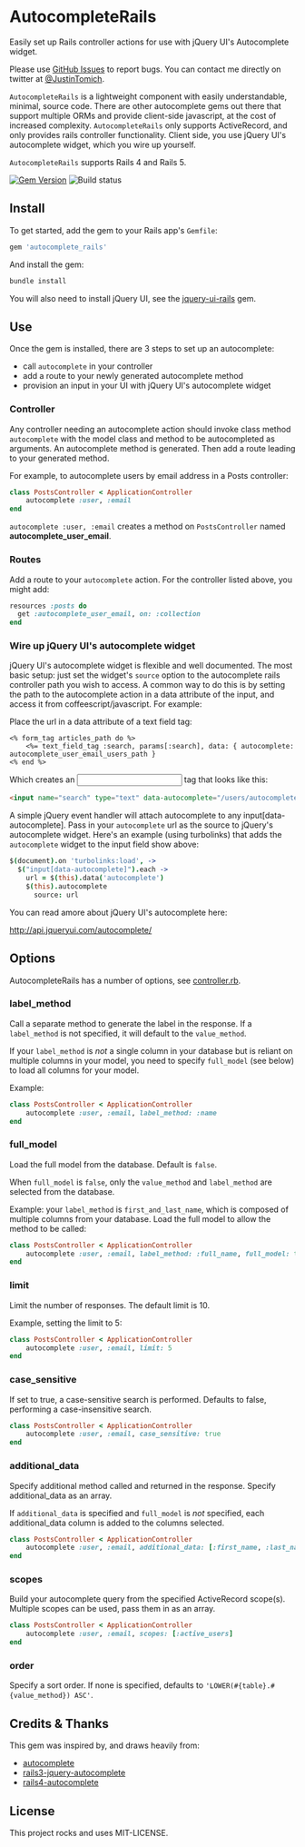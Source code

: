 # AutocompleteRails

Easily set up Rails controller actions for use with jQuery UI's Autocomplete widget.

Please use [GitHub Issues] to report bugs. You can contact me directly on twitter at
[@JustinTomich](https://twitter.com/justintomich).

`AutocompleteRails` is a lightweight component with easily understandable, minimal, source code. There are
other autocomplete gems out there that support multiple ORMs and provide client-side javascript, at the cost
of increased complexity. `AutocompleteRails` only supports ActiveRecord, and only provides rails 
controller functionality. Client side, you use jQuery UI's autocomplete widget, which you wire up yourself.

`AutocompleteRails` supports Rails 4 and Rails 5.

[![Gem Version](https://badge.fury.io/rb/autocomplete_rails.svg)](https://badge.fury.io/rb/autocomplete_rails) ![Build status](https://travis-ci.org/tomichj/autocomplete_rails.svg?branch=master)


## Install

To get started, add the gem to your Rails app's `Gemfile`:

```ruby
gem 'autocomplete_rails'
```

And install the gem:

```sh
bundle install
```

You will also need to install jQuery UI, see the [jquery-ui-rails](https://github.com/joliss/jquery-ui-rails) gem.


## Use

Once the gem is installed, there are 3 steps to set up an autocomplete:

* call `autocomplete` in your controller
* add a route to your newly generated autocomplete method
* provision an input in your UI with jQuery UI's autocomplete widget



### Controller

Any controller needing an autocomplete action should invoke class method `autocomplete` with the model class and 
method to be autocompleted as arguments. An autocomplete method is generated. Then add a route leading to your 
generated method.

For example, to autocomplete users by email address in a Posts controller:

```ruby
class PostsController < ApplicationController
    autocomplete :user, :email
end
```

`autocomplete :user, :email` creates a method on `PostsController` named __autocomplete_user_email__.


### Routes

Add a route to your `autocomplete` action. For the controller listed above, you might add:

```ruby
resources :posts do
  get :autocomplete_user_email, on: :collection
end
```


### Wire up jQuery UI's autocomplete widget

jQuery UI's autocomplete widget is flexible and well documented. The most basic setup: just set the widget's 
`source` option to the autocomplete rails controller path you wish to access. A common way to do
this is by setting the path to the autocomplete action in a data attribute of the input, and access it from
coffeescript/javascript. For example:

Place the url in a data attribute of a text field tag:

```erb
<% form_tag articles_path do %>
    <%= text_field_tag :search, params[:search], data: { autocomplete: autocomplete_user_email_users_path }
<% end %>
```

Which creates an <input> tag that looks like this:

```html
<input name="search" type="text" data-autocomplete="/users/autocomplete_user_email">
```


A simple jQuery event handler will attach autocomplete to any input[data-autocomplete]. Pass 
in your `autocomplete` url as the source to jQuery's autocomplete widget. Here's an example (using turbolinks) 
that adds the `autocomplete` widget to the input field show above:

```coffeescript
$(document).on 'turbolinks:load', ->
  $("input[data-autocomplete]").each ->
    url = $(this).data('autocomplete')
    $(this).autocomplete
      source: url
```

You can read amore about jQuery UI's autocomplete here:

http://api.jqueryui.com/autocomplete/


## Options

AutocompleteRails has a number of options, see [controller.rb](lib/autocomplete_rails/controller.rb).


### label_method

Call a separate method to generate the label in the response. If a `label_method` is not specified, it will
default to the `value_method`.

If your `label_method` is *not* a single column in your database but is reliant on multiple columns in your model,
you need to specify `full_model` (see below) to load all columns for your model.

Example:

```ruby
class PostsController < ApplicationController
    autocomplete :user, :email, label_method: :name
end
```


### full_model

Load the full model from the database. Default is `false`.

When `full_model` is `false`, only the `value_method` and `label_method` are selected from the database.

Example: your `label_method` is `first_and_last_name`, which is composed of multiple columns from your database. 
Load the full model to allow the method to be called:

```ruby
class PostsController < ApplicationController
    autocomplete :user, :email, label_method: :full_name, full_model: true
end
```


### limit

Limit the number of responses. The default limit is 10.

Example, setting the limit to 5:

```ruby
class PostsController < ApplicationController
    autocomplete :user, :email, limit: 5
end
```


### case_sensitive

If set to true, a case-sensitive search is performed. Defaults to false, performing a case-insensitive search. 

```ruby
class PostsController < ApplicationController
    autocomplete :user, :email, case_sensitive: true
end
```


### additional_data

Specify additional method called and returned in the response. Specify additional_data as an array.

If `additional_data` is specified and `full_model` is *not* specified, each additional_data column is added to
the columns selected.

```ruby
class PostsController < ApplicationController
    autocomplete :user, :email, additional_data: [:first_name, :last_name]
end
```


### scopes

Build your autocomplete query from the specified ActiveRecord scope(s). Multiple scopes can be used, 
pass them in as an array.

```ruby
class PostsController < ApplicationController
    autocomplete :user, :email, scopes: [:active_users]
end
```


### order

Specify a sort order. If none is specified, defaults to `'LOWER(#{table}.#{value_method}) ASC'`.


## Credits & Thanks

This gem was inspired by, and draws heavily from:

* [autocomplete](https://github.com/voislavj/autocomplete)
* [rails3-jquery-autocomplete](https://github.com/crowdint/rails3-jquery-autocomplete)
* [rails4-autocomplete](https://github.com/peterwillcn/rails4-autocomplete)


## License

This project rocks and uses MIT-LICENSE.


[GitHub Issues]: https://github.com/tomichj/autocomplete_rails/issues
